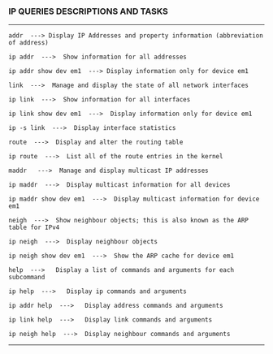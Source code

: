 ### IP QUERIES DESCRIPTIONS AND TASKS

---
    addr  ---> Display IP Addresses and property information (abbreviation of address)  

    ip addr  --->  Show information for all addresses  

    ip addr show dev em1  ---> Display information only for device em1  

    link  --->  Manage and display the state of all network interfaces

    ip link  --->  Show information for all interfaces  

    ip link show dev em1  --->  Display information only for device em1  

    ip -s link  --->  Display interface statistics  

    route  --->  Display and alter the routing table   

    ip route  --->  List all of the route entries in the kernel   

    maddr   --->  Manage and display multicast IP addresses  

    ip maddr  --->  Display multicast information for all devices  

    ip maddr show dev em1  --->  Display multicast information for device em1  

    neigh  --->  Show neighbour objects; this is also known as the ARP table for IPv4  

    ip neigh  --->  Display neighbour objects  

    ip neigh show dev em1  --->  Show the ARP cache for device em1  

    help  --->   Display a list of commands and arguments for each subcommand  

    ip help  --->   Display ip commands and arguments  

    ip addr help  --->   Display address commands and arguments  

    ip link help  --->   Display link commands and arguments  

    ip neigh help  --->  Display neighbour commands and arguments  
---
